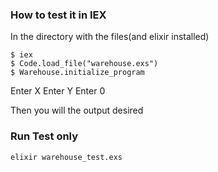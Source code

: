 ### How to test it in IEX

In the directory with the files(and elixir installed)

```
$ iex
$ Code.load_file("warehouse.exs")
$ Warehouse.initialize_program
```

Enter X
Enter Y
Enter 0

Then you will the output desired


### Run Test only

```elixir warehouse_test.exs```